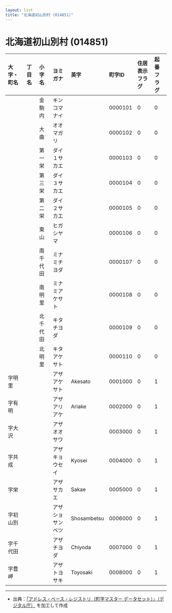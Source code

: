 ```yaml
---
layout: list
title: "北海道初山別村 (014851)"
---
```


# 北海道初山別村 (014851)

| 大字・町名 | 丁目名 | 小字名 | ヨミガナ | 英字 | 町字ID | 住居表示フラグ | 起番フラグ |
|:---|:---|:---|:---|:---|:---|:---|:---|
|  |  | 金駒内 |   キンコマナイ |  | 0000101 | 0 | 0 |
|  |  | 大曲 |   オオマガリ |  | 0000102 | 0 | 0 |
|  |  | 第一栄 |   ダイ１サカエ |  | 0000103 | 0 | 0 |
|  |  | 第三栄 |   ダイ３サカエ |  | 0000104 | 0 | 0 |
|  |  | 第二栄 |   ダイ２サカエ |  | 0000105 | 0 | 0 |
|  |  | 東山 |   ヒガシヤマ |  | 0000106 | 0 | 0 |
|  |  | 南千代田 |   ミナミチヨダ |  | 0000107 | 0 | 0 |
|  |  | 南明里 |   ミナミアケサト |  | 0000108 | 0 | 0 |
|  |  | 北千代田 |   キタチヨダ |  | 0000109 | 0 | 0 |
|  |  | 北明里 |   キタアケサト |  | 0000110 | 0 | 0 |
| 字明里 |  |  | アザアケサト   | Akesato | 0001000 | 0 | 1 |
| 字有明 |  |  | アザアリアケ   | Ariake | 0002000 | 0 | 1 |
| 字大沢 |  |  | アザオオサワ   |  | 0003000 | 0 | 1 |
| 字共成 |  |  | アザキョウセイ   | Kyosei | 0004000 | 0 | 1 |
| 字栄 |  |  | アザサカエ   | Sakae | 0005000 | 0 | 1 |
| 字初山別 |  |  | アザショサンベツ   | Shosambetsu | 0006000 | 0 | 1 |
| 字千代田 |  |  | アザチヨダ   | Chiyoda | 0007000 | 0 | 1 |
| 字豊岬 |  |  | アザトヨサキ   | Toyosaki | 0008000 | 0 | 1 |

---

- 出典：[「アドレス・ベース・レジストリ（町字マスター データセット）』（デジタル庁）](https://www.digital.go.jp/policies/base_registry_address/) を加工して作成